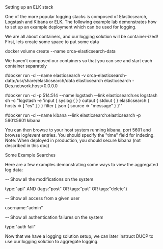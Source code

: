 
Setting up an ELK stack

One of the more popular logging stacks is composed of Elasticsearch, Logstash and Kibana or ELK. The following example lab demonstrates how to set up an example deployment which can be used for logging.  

We are all about containers, and our logging solution will be container-ized!
First, lets create some space to put some data

docker volume create --name orca-elasticsearch-data

We haven't composed our containers so that you can see and start each container separately

#docker run -d 
 --name elasticsearch 
 -v orca-elasticsearch-data:/usr/share/elasticsearch/data 
 elasticsearch elasticsearch -Des.network.host=0.0.0.0

#docker run -d 
 -p 514:514 
 --name logstash 
 --link elasticsearch:es 
 logstash 
 sh -c "logstash -e 'input { syslog { } } output { stdout { } elasticsearch { hosts => [ \"es\" ] } } filter { json { source => \"message\" } }'"

#docker run -d 
 --name kibana 
 --link elasticsearch:elasticsearch 
 -p 5601:5601 
 kibana

You can then browse to your host system running kibana, port 5601 and browse log/event entries. You should specify the "time" field for indexing.
Note: When deployed in production, you should secure kibana (not described in this doc)

Some Example Searches

Here are a few examples demonstrating some ways to view the aggregated log data:

-- Show all the modifications on the system

type:"api" AND (tags:"post" OR tags:"put" OR tags:"delete")

-- Show all access from a given user

username:"admin"

-- Show all authentication failures on the system

type:"auth fail" 


Now that we have a logging solution setup, we can later instruct DUCP to use our logging solution to aggregate logging.
